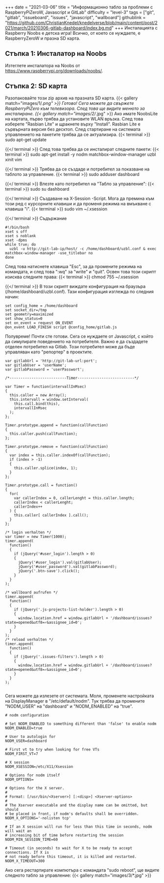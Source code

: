 +++
date = "2021-03-06"
title = "Информационно табло за проблеми с RaspberryPiZeroW, Javascript и GitLab"
difficulty = "level-3"
tags = ["git", "gitlab", "issueboard", "issues", "javascript", "wallboard"]
githublink = "https://github.com/ChristianKnedel/knedelverse/blob/main/content/post/2021/march/20210306-gitlab-dashboard/index.bg.md"
+++
Инсталацията с Raspberry Noobs е детска игра! Всичко, от което се нуждаете, е RaspberryZeroW и празна SD карта.
## Стъпка 1: Инсталатор на Noobs
Изтеглете инсталатора на Noobs от https://www.raspberrypi.org/downloads/noobs/.
## Стъпка 2: SD карта
Разопаковайте този zip архив на празната SD карта.
{{< gallery match="images/1/*.png" >}}
Готово! Сега можете да свържете RaspberryPiZero към телевизора. След това ще видите менюто за инсталиране.
{{< gallery match="images/2/*.jpg" >}}
Ако имате NoobsLite на картата, първо трябва да установите WLAN връзка. След това изберете "Rasbian Lite" и щракнете върху "Install". Rasbian Lite е сървърната версия без десктоп. След стартиране на системата управлението на пакетите трябва да се актуализира.
{{< terminal >}}
sudo apt-get update

{{</ terminal >}}
След това трябва да се инсталират следните пакети:
{{< terminal >}}
sudo apt-get install -y nodm matchbox-window-manager uzbl xinit vim

{{</ terminal >}}
Трябва да се създаде и потребител за показване на таблото за управление.
{{< terminal >}}
sudo adduser dashboard

{{</ terminal >}}
Влезте като потребител на "Табло за управление":
{{< terminal >}}
sudo su dashboard

{{</ terminal >}}
Създаване на X-Session -Script. Мога да премина към този ред с курсорните клавиши и да променя режима на вмъкване с клавиша "i".
{{< terminal >}}
sudo vim ~/.xsession

{{</ terminal >}}
Съдържание
```
#!/bin/bash 
xset s off 
xset s noblank 
xset -dpms 
while true; do 
  uzbl -u http://git-lab-ip/host/ -c /home/dashboard/uzbl.conf & exec matchbox-window-manager -use_titlebar no
done

```
След това натиснете клавиша "Esc", за да промените режима на командата, и след това ":wq" за "write" и "quit". Освен това този скрипт изисква следните права:
{{< terminal >}}
chmod 755 ~/.xsession

{{</ terminal >}}
В този скрипт виждате конфигурация на браузъра (/home/dashboard/uzbl.conf). Тази конфигурация изглежда по следния начин:
```
set config_home = /home/dashboard 
set socket_dir=/tmp 
set geometry=maximized 
set show_status=0 
set on_event = request ON_EVENT 
@on_event LOAD_FINISH script @config_home/gitlab.js

```
Полувреме! Почти сте готови. Сега се нуждаете от Javascript, с който да симулирате поведението на потребителя. Важно е да създадете отделен потребител на Gitlab. Този потребител може да бъде управляван като "репортер" в проектите.
```
var gitlabUrl = 'http://git-lab-url:port';
var gitlabUser = 'userName';
var gitlabPassword = 'userPasswort';

/*--------------------------Timer--------------------------*/

var Timer = function(intervallInMsec)
{
  this.caller = new Array();
  this.intervall = window.setInterval(
    this.call.bind(this),
    intervallInMsec
  );
};

Timer.prototype.append = function(callFunction)
{
  this.caller.push(callFunction);
};

Timer.prototype.remove = function(callFunction)
{
  var index = this.caller.indexOf(callFunction);
  if (index > -1) 
  {
    this.caller.splice(index, 1);
  }
};

Timer.prototype.call = function()
{
  for(
    var callerIndex = 0, callerLenght = this.caller.length;
    callerIndex < callerLenght;
    callerIndex++
  ) {
    this.caller[ callerIndex ].call();
  }
};

/* login verhalten */
var timer = new Timer(1000);
timer.append(
  function()
  {
    if (jQuery('#user_login').length > 0)
    {
      jQuery('#user_login').val(gitlabUser);
      jQuery('#user_password').val(gitlabPassword);
      jQuery('.btn-save').click();
    }
  }
);

/* wallboard aufrufen */
timer.append(
  function()
  {
    if (jQuery('.js-projects-list-holder').length > 0)
    {
      window.location.href = window.gitlabUrl + '/dashboard/issues?state=opened&utf8=✓&assignee_id=0';
    }
  }
);
/* reload verhalten */
timer.append(
  function()
  {
    if (jQuery('.issues-filters').length > 0)
    {
      window.location.href = window.gitlabUrl + '/dashboard/issues?state=opened&utf8=✓&assignee_id=0';
    }
  }
);


```
Сега можете да излезете от системата. Моля, променете настройката на DisplayManager в "/etc/default/nodm". Тук трябва да промените "NODM_USER" на "dashboard" и "NODM_ENABLED" на "true".
```
# nodm configuration

# Set NODM_ENABLED to something different than 'false' to enable nodm
NODM_ENABLED=true

# User to autologin for
NODM_USER=dashboard

# First vt to try when looking for free VTs
NODM_FIRST_VT=7

# X session
NODM_XSESSION=/etc/X11/Xsession

# Options for nodm itself
NODM_OPTIONS=

# Options for the X server.
#
# Format: [/usr/bin/<Xserver>] [:<disp>] <Xserver-options>
#
# The Xserver executable and the display name can be omitted, but should
# be placed in front, if nodm's defaults shall be overridden.
NODM_X_OPTIONS='-nolisten tcp'

# If an X session will run for less than this time in seconds, nodm will wait an
# increasing bit of time before restarting the session
NODM_MIN_SESSION_TIME=60

# Timeout (in seconds) to wait for X to be ready to accept connections. If X is
# not ready before this timeout, it is killed and restarted.
NODM_X_TIMEOUT=300

```
Ако сега рестартирате компютъра с командата "sudo reboot", ще видите следното табло за управление:
{{< gallery match="images/3/*.jpg" >}}